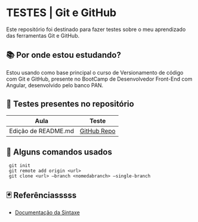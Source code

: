 
# TESTES | Git e GitHub
Este repositório foi destinado para fazer testes sobre o meu aprendizado das ferramentas Git e GitHub.

## 📚 Por onde estou estudando?
Estou usando como base principal o curso de Versionamento de código com Git e GitHub, presente no BootCamp de Desenvolvedor Front-End com Angular, desenvolvido pelo banco PAN. 

## 🦐 Testes presentes no repositório

| Aula | Teste |
|-|-|
|Edição de README.md| [GitHub Repo](https://github.com/Giovanna-Sant/testes-git)

## 👾 Alguns comandos usados

```
 git init
 git remote add origin <url>
 git clone <url> –branch <nomedabranch> –single-branch
```

## 🃏 Referênciasssss

- [Documentação da Sintaxe](https://docs.github.com/pt/get-started/writing-on-github/getting-started-with-writing-and-formatting-on-github/basic-writing-and-formatting-syntax)